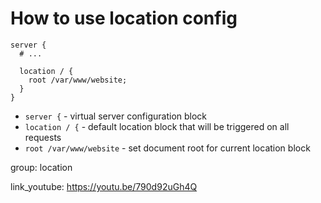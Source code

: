 # How to use location config

```nginx
server {
  # ...
  
  location / {
    root /var/www/website;
  }
}
```

- `server {` - virtual server configuration block
- `location / {` - default location block that will be triggered on all requests
- `root /var/www/website` - set document root for current location block

group: location


link_youtube: https://youtu.be/790d92uGh4Q
